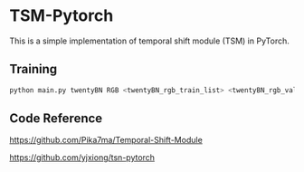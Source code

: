 # TSM-Pytorch

This is a simple implementation of temporal shift module (TSM) in PyTorch.


## Training

```bash
python main.py twentyBN RGB <twentyBN_rgb_train_list> <twentyBN_rgb_val_list> --mixer TSM
```

## Code Reference
https://github.com/Pika7ma/Temporal-Shift-Module

https://github.com/yjxiong/tsn-pytorch
